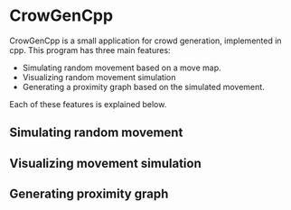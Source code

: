 
# CrowGenCpp

CrowGenCpp is a small application for crowd generation, implemented in cpp. This
program has three main features:

 - Simulating random movement based on a move map.
 - Visualizing random movement simulation
 - Generating a proximity graph based on the simulated movement.

Each of these features is explained below.

## Simulating random movement

## Visualizing movement simulation

## Generating proximity graph

